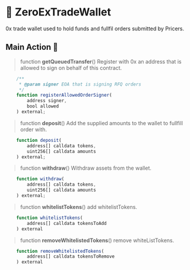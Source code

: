 # 🚩 ZeroExTradeWallet

0x trade wallet used to hold funds and fullfil orders submitted by Pricers.

## Main Action 🔧

> function **getQueuedTransfer**()
Register with 0x an address that is allowed to sign on behalf of this contract.

```js
    /**
     * @param signer EOA that is signing RFQ orders
     */
    function registerAllowedOrderSigner(
        address signer, 
        bool allowed
    ) external;
```

> function **deposit**()
Add the supplied amounts to the wallet to fullfill order with.

```js
    function deposit(
        address[] calldata tokens, 
        uint256[] calldata amounts
    ) external;    
```

> function **withdraw**()
Withdraw assets from the wallet.

```js
    function withdraw(
        address[] calldata tokens, 
        uint256[] calldata amounts
    ) external;
```

> function **whitelistTokens**()
add whitelistTokens.

```js
    function whitelistTokens(
        address[] calldata tokensToAdd
    ) external
```

> function **removeWhitelistedTokens**()
remove whiteListTokens.
```js
    function removeWhitelistedTokens(
        address[] calldata tokensToRemove
    ) external
```